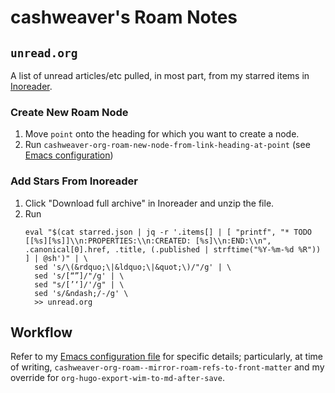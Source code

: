 # cashweaver's Roam Notes

## `unread.org`

A list of unread articles/etc pulled, in most part, from my starred items in [Inoreader](http://inoreader.com).

### Create New Roam Node

1. Move `point` onto the heading for which you want to create a node.
1. Run `cashweaver-org-roam-new-node-from-link-heading-at-point` (see [Emacs configuration](https://github.com/cashweaver/dotfiles/blob/main/config/doom/config.org))

### Add Stars From Inoreader

1. Click "Download full archive" in Inoreader and unzip the file.
1. Run 
    ```
    eval "$(cat starred.json | jq -r '.items[] | [ "printf", "* TODO [[%s][%s]]\\n:PROPERTIES:\\n:CREATED: [%s]\\n:END:\\n", .canonical[0].href, .title, (.published | strftime("%Y-%m-%d %R")) ] | @sh')" | \
      sed 's/\(&rdquo;\|&ldquo;\|&quot;\)/"/g' | \
      sed 's/[“”]/"/g' | \
      sed "s/[’‘]/'/g" | \
      sed 's/&ndash;/-/g' \
      >> unread.org
    ```

## Workflow

Refer to my [Emacs configuration file](https://github.com/cashweaver/dotfiles/blob/main/config/doom/config.org) for specific details; particularly, at time of writing, `cashweaver-org-roam--mirror-roam-refs-to-front-matter` and my override for `org-hugo-export-wim-to-md-after-save`.
